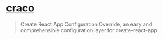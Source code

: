 # [craco](https://github.com/gsoft-inc/craco)

> Create React App Configuration Override, an easy and comprehensible configuration layer for create-react-app
